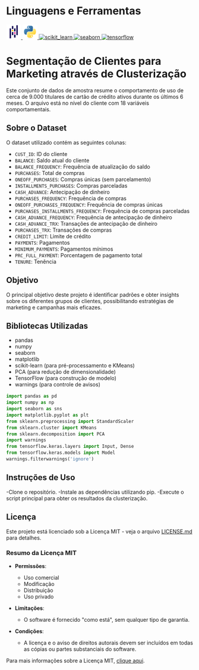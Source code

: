 
<h1 align="left">Linguagens e Ferramentas</h1>
<p align="left"> <a href="https://pandas.pydata.org/" target="_blank" rel="noreferrer"> <img src="https://raw.githubusercontent.com/devicons/devicon/2ae2a900d2f041da66e950e4d48052658d850630/icons/pandas/pandas-original.svg" alt="pandas" width="40" height="40"/> </a> <a href="https://www.python.org" target="_blank" rel="noreferrer"> <img src="https://raw.githubusercontent.com/devicons/devicon/master/icons/python/python-original.svg" alt="python" width="40" height="40"/> </a> <a href="https://scikit-learn.org/" target="_blank" rel="noreferrer"> <img src="https://upload.wikimedia.org/wikipedia/commons/0/05/Scikit_learn_logo_small.svg" alt="scikit_learn" width="40" height="40"/> </a> <a href="https://seaborn.pydata.org/" target="_blank" rel="noreferrer"> <img src="https://seaborn.pydata.org/_images/logo-mark-lightbg.svg" alt="seaborn" width="40" height="40"/> </a> <a href="https://www.tensorflow.org" target="_blank" rel="noreferrer"> <img src="https://www.vectorlogo.zone/logos/tensorflow/tensorflow-icon.svg" alt="tensorflow" width="40" height="40"/> </a> </p>

# Segmentação de Clientes para Marketing através de Clusterização

Este conjunto de dados de amostra resume o comportamento de uso de cerca de 9.000 titulares de cartão de crédito ativos durante os últimos 6 meses. O arquivo está no nível do cliente com 18 variáveis ​​comportamentais.

## Sobre o Dataset

O dataset utilizado contém as seguintes colunas:

- `CUST_ID`: ID do cliente
- `BALANCE`: Saldo atual do cliente
- `BALANCE_FREQUENCY`: Frequência de atualização do saldo
- `PURCHASES`: Total de compras
- `ONEOFF_PURCHASES`: Compras únicas (sem parcelamento)
- `INSTALLMENTS_PURCHASES`: Compras parceladas
- `CASH_ADVANCE`: Antecipação de dinheiro 
- `PURCHASES_FREQUENCY`: Frequência de compras
- `ONEOFF_PURCHASES_FREQUENCY`: Frequência de compras únicas
- `PURCHASES_INSTALLMENTS_FREQUENCY`: Frequência de compras parceladas
- `CASH_ADVANCE_FREQUENCY`: Frequência de antecipação de dinheiro
- `CASH_ADVANCE_TRX`: Transações de antecipação de dinheiro
- `PURCHASES_TRX`: Transações de compras
- `CREDIT_LIMIT`: Limite de crédito
- `PAYMENTS`: Pagamentos
- `MINIMUM_PAYMENTS`: Pagamentos mínimos
- `PRC_FULL_PAYMENT`: Porcentagem de pagamento total
- `TENURE`: Tenência 

## Objetivo

O principal objetivo deste projeto é identificar padrões e obter insights sobre os diferentes grupos de clientes, possibilitando estratégias de marketing e campanhas mais eficazes.

## Bibliotecas Utilizadas

- pandas
- numpy
- seaborn
- matplotlib
- scikit-learn (para pré-processamento e KMeans)
- PCA (para redução de dimensionalidade)
- TensorFlow (para construção de modelo)
- warnings (para controle de avisos)

```python
import pandas as pd
import numpy as np
import seaborn as sns
import matplotlib.pyplot as plt
from sklearn.preprocessing import StandardScaler
from sklearn.cluster import KMeans
from sklearn.decomposition import PCA
import warnings
from tensorflow.keras.layers import Input, Dense
from tensorflow.keras.models import Model
warnings.filterwarnings('ignore')
```

## Instruções de Uso

-Clone o repositório.
-Instale as dependências utilizando pip.
-Execute o script principal para obter os resultados da clusterização.

## Licença

Este projeto está licenciado sob a Licença MIT - veja o arquivo [LICENSE.md](LICENSE.md) para detalhes.

### Resumo da Licença MIT

- **Permissões**: 
  - Uso comercial 
  - Modificação 
  - Distribuição 
  - Uso privado
  
- **Limitações**:
  - O software é fornecido "como está", sem qualquer tipo de garantia.

- **Condições**:
  - A licença e o aviso de direitos autorais devem ser incluídos em todas as cópias ou partes substanciais do software.

Para mais informações sobre a Licença MIT, [clique aqui](https://opensource.org/licenses/MIT).



